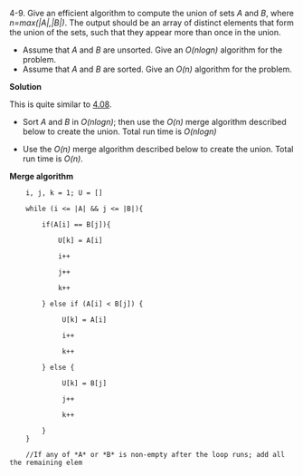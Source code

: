4-9. Give an efficient algorithm to compute the union of sets *A* and *B*, where *n=max(|A|,|B|)*. The output should be an array of distinct elements that form the union of the sets, such that they appear more than once in the union.

* Assume that *A* and *B* are unsorted. Give an *O(nlogn)* algorithm for the problem.
* Assume that *A* and *B* are sorted. Give an *O(n)* algorithm for the problem.

**Solution**

This is quite similar to [4.08](https://github.com/abdulapopoola/TADMBook/blob/master/Chapter%204/4.08.md).

* Sort *A* and *B* in *O(nlogn)*; then use the *O(n)* merge algorithm described below to create the union. Total run time is *O(nlogn)*

* Use the *O(n)* merge algorithm described below to create the union. Total run time is *O(n)*.


**Merge algorithm**

        i, j, k = 1; U = []
        
        while (i <= |A| && j <= |B|){
        
            if(A[i] == B[j]){
            
                U[k] = A[i]

                i++

                j++

                k++                
                
            } else if (A[i] < B[j]) {
 
                 U[k] = A[i]            
            
                 i++
                 
                 k++
                
            } else {
 
                 U[k] = B[j]            
            
                 j++
                 
                 k++
                
            }
        }
        
        //If any of *A* or *B* is non-empty after the loop runs; add all the remaining elem

